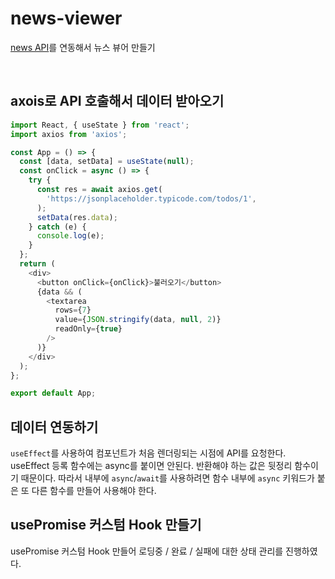 # news-viewer

[news API](https://newsapi.org/s/south-korea-news-api)를 연동해서 뉴스 뷰어 만들기

<br/>

## axois로 API 호출해서 데이터 받아오기

```js
import React, { useState } from 'react';
import axios from 'axios';

const App = () => {
  const [data, setData] = useState(null);
  const onClick = async () => {
    try {
      const res = await axios.get(
        'https://jsonplaceholder.typicode.com/todos/1',
      );
      setData(res.data);
    } catch (e) {
      console.log(e);
    }
  };
  return (
    <div>
      <button onClick={onClick}>불러오기</button>
      {data && (
        <textarea
          rows={7}
          value={JSON.stringify(data, null, 2)}
          readOnly={true}
        />
      )}
    </div>
  );
};

export default App;
```

## 데이터 연동하기

`useEffect`를 사용하여 컴포넌트가 처음 렌더링되는 시점에 API를 요청한다. useEffect 등록 함수에는 async를 붙이면 안된다. 반환해야 하는 값은 뒷정리 함수이기 때문이다. 따라서 내부에 `async`/`await`를 사용하려면 함수 내부에 `async` 키워드가 붙은 또 다른 함수를 만들어 사용해야 한다.

## usePromise 커스텀 Hook 만들기

usePromise 커스텀 Hook 만들어 로딩중 / 완료 / 실패에 대한 상태 관리를 진행하였다.
